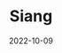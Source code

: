 ---
title: Siang
tags: ['illus']
labels:
  - cover
  - slice of life
  - horror
date: 2022-10-09
size: mm
dimension: A4
width: 210
height: 297
orientation: portrait
profile: color
description: Is this the true light?
thumb: https://blogger.googleusercontent.com/img/b/R29vZ2xl/AVvXsEh69EughvN5qv4adLpilBpGfN1mPIy6K_GvtLP4wfrVV0ee64MIWsh4r07ORQH9t8VYSCbw_eJLOaQJ3FmgFT7itKu9qSZ910DnVS_iszOY06TpVwMwhlLPUjOnh0HRRxKMEhpYyhhTvXvsP16epNEx4X6ZMfxQQhYnFAf0ml93p9IphbMEtMtnEK3xRgAQ/s800/SIANG.jpg
fullres: https://blogger.googleusercontent.com/img/b/R29vZ2xl/AVvXsEh69EughvN5qv4adLpilBpGfN1mPIy6K_GvtLP4wfrVV0ee64MIWsh4r07ORQH9t8VYSCbw_eJLOaQJ3FmgFT7itKu9qSZ910DnVS_iszOY06TpVwMwhlLPUjOnh0HRRxKMEhpYyhhTvXvsP16epNEx4X6ZMfxQQhYnFAf0ml93p9IphbMEtMtnEK3xRgAQ/s1694/SIANG.jpg
---